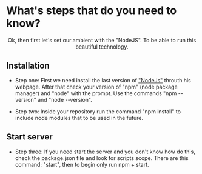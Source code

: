 
# What's steps that do you need to know?
<p align="center">Ok, then first let's set our ambient with the "NodeJS". To be able to run this beautiful technology.</p>
<p align="center">
    

## Installation

* Step one:
First we need install the last version of <a href="http://nodejs.org" target="blank">"NodeJs"</a> throuth his webpage. After that check your version of "npm" (node package manager) and "node" with the prompt. Use the commands "npm --version" and "node --version".

* Step two:
Inside your repository run the command "npm install" to include node modules that to be used in the future.

## Start server

* Step three:
If you need start the server and you don't know how do this, check the package.json file and look for scripts scope. There are this command: "start", then to begin only run npm + start.